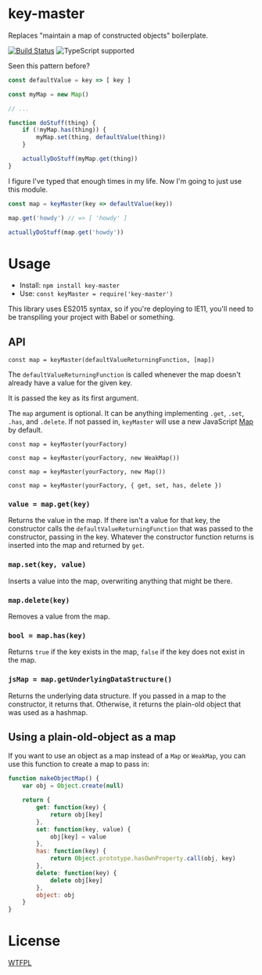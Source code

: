 # key-master

Replaces "maintain a map of constructed objects" boilerplate.

[![Build Status](https://travis-ci.org/TehShrike/key-master.svg)](https://travis-ci.org/TehShrike/key-master)
![TypeScript supported](https://img.shields.io/npm/types/key-master.svg)

Seen this pattern before?

<!-- js
var keyMaster = require('./dist')
function actuallyDoStuff() {

}
-->

```js
const defaultValue = key => [ key ]

const myMap = new Map()

// ...

function doStuff(thing) {
	if (!myMap.has(thing)) {
		myMap.set(thing, defaultValue(thing))
	}

	actuallyDoStuff(myMap.get(thing))
}
```

I figure I've typed that enough times in my life.  Now I'm going to just use this module.

```js
const map = keyMaster(key => defaultValue(key))

map.get('howdy') // => [ 'howdy' ]

actuallyDoStuff(map.get('howdy'))
```

# Usage

- Install: `npm install key-master`
- Use: `const keyMaster = require('key-master')`

This library uses ES2015 syntax, so if you're deploying to IE11, you'll need to be transpiling your project with Babel or something.

## API

`const map = keyMaster(defaultValueReturningFunction, [map])`

The `defaultValueReturningFunction` is called whenever the map doesn't already have a value for the given key.

It is passed the key as its first argument.

The `map` argument is optional. It can be anything implementing `.get`, `.set`, `.has`, and `.delete`. If not passed in, `keyMaster` will use a new JavaScript [Map](https://developer.mozilla.org/en-US/docs/Web/JavaScript/Reference/Global_Objects/Map) by default.

`const map = keyMaster(yourFactory)`

`const map = keyMaster(yourFactory, new WeakMap())`

`const map = keyMaster(yourFactory, new Map())`

`const map = keyMaster(yourFactory, { get, set, has, delete })`

### `value = map.get(key)`

Returns the value in the map.  If there isn't a value for that key, the constructor calls the `defaultValueReturningFunction` that was passed to the constructor, passing in the key.  Whatever the constructor function returns is inserted into the map and returned by `get`.

### `map.set(key, value)`

Inserts a value into the map, overwriting anything that might be there.

### `map.delete(key)`

Removes a value from the map.

### `bool = map.has(key)`

Returns `true` if the key exists in the map, `false` if the key does not exist in the map.

### `jsMap = map.getUnderlyingDataStructure()`

Returns the underlying data structure.  If you passed in a map to the constructor, it returns that.  Otherwise, it returns the plain-old object that was used as a hashmap.

## Using a plain-old-object as a map

If you want to use an object as a map instead of a `Map` or `WeakMap`, you can use this function to create a map to pass in:

```js
function makeObjectMap() {
	var obj = Object.create(null)

	return {
		get: function(key) {
			return obj[key]
		},
		set: function(key, value) {
			obj[key] = value
		},
		has: function(key) {
			return Object.prototype.hasOwnProperty.call(obj, key)
		},
		delete: function(key) {
			delete obj[key]
		},
		object: obj
	}
}
```

# License

[WTFPL](http://wtfpl2.com)
